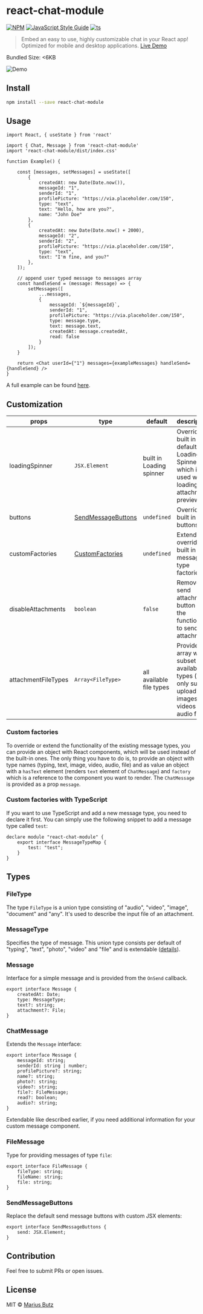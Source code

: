 # react-chat-module

[![NPM](https://img.shields.io/npm/v/react-chat-module.svg)](https://www.npmjs.com/package/react-chat-module)
[![JavaScript Style Guide](https://img.shields.io/badge/code_style-standard-brightgreen.svg)](https://standardjs.com)
[![ts](https://badgen.net/badge/-/TypeScript?icon=typescript&label&labelColor=blue&color=555555)](http://typescriptlang.org/)

> Embed an easy to use, highly customizable chat in your React app! Optimized for mobile and desktop applications. [Live Demo](http://projects.marius-butz.de/react-chat)

Bundled Size: <6KB

![Demo](https://user-images.githubusercontent.com/2772553/114227151-e14b5a00-9974-11eb-8ae5-fdf6d2d6603c.gif)

## Install

```bash
npm install --save react-chat-module
```

## Usage

```tsx
import React, { useState } from 'react'

import { Chat, Message } from 'react-chat-module'
import 'react-chat-module/dist/index.css'

function Example() {

    const [messages, setMessages] = useState([
        {
            createdAt: new Date(Date.now()),
            messageId: "1",
            senderId: "1",
            profilePicture: "https://via.placeholder.com/150",
            type: "text",
            text: "Hello, how are you?",
            name: "John Doe"
        },
        {
            createdAt: new Date(Date.now() + 2000),
            messageId: "2",
            senderId: "2",
            profilePicture: "https://via.placeholder.com/150",
            type: "text",
            text: "I'm fine, and you?"
        },
    ]);

    // append user typed message to messages array
    const handleSend = (message: Message) => {
        setMessages([
            ...messages,
            {
                messageId: `${messageId}`,
                senderId: "1",
                profilePicture: "https://via.placeholder.com/150",
                type: message.type,
                text: message.text,
                createdAt: message.createdAt,
                read: false
            }
        ]);
    }

    return <Chat userId={"1"} messages={exampleMessages} handleSend={handleSend} />
}
```

A full example can be found [here](example/src/App.tsx).

## Customization
| props                 | type                                  |  default                  | descriptions
| ---------             | ------------------------------------- | -----------               | ------------
| loadingSpinner        | ```JSX.Element```                     | built in Loading spinner  | Override the built in default Loading Spinner which is used while loading the attachment preview
| buttons               | [SendMessageButtons]()                | ```undefined```           | Override the built in buttons
| customFactories       | [CustomFactories](#custom-factories)  | ```undefined```           | Extend or override the built in message type factories
| disableAttachments    | ```boolean```                         | ```false```               | Remove the send attachment button and the functionality to send attachments
| attachmentFileTypes   | ```Array<FileType>```                 | all available file types  | Provide an array with a subset of available file types (e.g. only support uploading of images, videos and audio files)

### Custom factories
To override or extend the functionality of the existing message types, you can provide an object with React components, which will be used instead of the built-in ones.
The only thing you have to do is, to provide an object with type names (typing, text, image, video, audio, file) and as value an object with
a ```hasText``` element (renders ```text``` element of ```ChatMessage```) and ```factory``` which is a reference to the component you want to render.
The ```ChatMessage``` is provided as a prop ```message```.

### Custom factories with TypeScript
If you want to use TypeScript and add a new message type, you need to declare it first. You can simply use the following snippet to add
a message type called ```test```:
```tsx
declare module "react-chat-module" {
    export interface MessageTypeMap {
        test: "test";
    }
}
```

## Types
### FileType
The type ```FileType``` is a union type consisting of "audio", "video", "image", "document" and "any". It's used to describe the input file of an attachment.
### MessageType
Specifies the type of message. This union type consists per default of "typing", "text", "photo", "video" and "file" and is extendable ([details](#custom-factories-with-typescript)).
### Message
Interface for a simple message and is provided from the ```OnSend``` callback.
```tsx
export interface Message {
    createdAt: Date;
    type: MessageType;
    text?: string;
    attachment?: File;
}
```
### ChatMessage
Extends the ```Message``` interface:
```tsx
export interface Message {
    messageId: string;
    senderId: string | number;
    profilePicture?: string;
    name?: string;
    photo?: string;
    video?: string;
    file?: FileMessage;
    read?: boolean;
    audio?: string;
}
```
Extendable like described earlier, if you need additional information for your custom message component.
### FileMessage
Type for providing messages of type ```file```:
```tsx
export interface FileMessage {
    fileType: string;
    fileName: string;
    file: string;
}
```
### SendMessageButtons
Replace the default send message buttons with custom JSX elements:
```tsx
export interface SendMessageButtons {
    send: JSX.Element;
}
```

## Contribution
Feel free to submit PRs or open issues.

## License

MIT © [Marius Butz](https://github.com/mbpictures)

